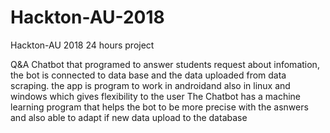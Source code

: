 # Hackton-AU-2018
Hackton-AU 2018 24 hours project

Q&A Chatbot that programed to answer students request about infomation, the bot is connected to data base and the data uploaded from data scraping. the app is program to work in androidand also in linux and windows which gives flexibility to the user
The Chatbot has a machine learning program that helps the bot to be more precise with the asnwers and also able to adapt if new data upload to the database
